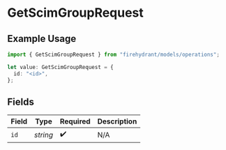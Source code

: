 # GetScimGroupRequest

## Example Usage

```typescript
import { GetScimGroupRequest } from "firehydrant/models/operations";

let value: GetScimGroupRequest = {
  id: "<id>",
};
```

## Fields

| Field              | Type               | Required           | Description        |
| ------------------ | ------------------ | ------------------ | ------------------ |
| `id`               | *string*           | :heavy_check_mark: | N/A                |